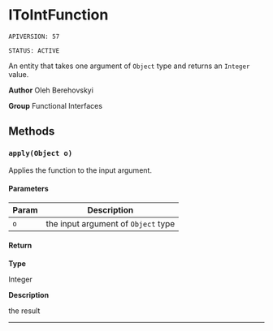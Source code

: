 # IToIntFunction

`APIVERSION: 57`

`STATUS: ACTIVE`

An entity that takes one argument of `Object` type and returns an `Integer` value.


**Author** Oleh Berehovskyi


**Group** Functional Interfaces

## Methods
### `apply(Object o)`

Applies the function to the input argument.

#### Parameters
|Param|Description|
|---|---|
|`o`|the input argument of `Object` type|

#### Return

**Type**

Integer

**Description**

the result

---
